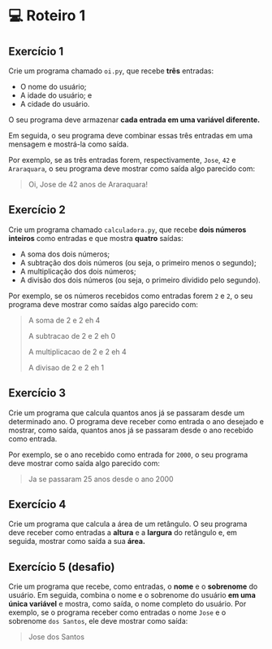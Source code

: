 # 💻 Roteiro 1

## Exercício 1

Crie um programa chamado `oi.py`, que recebe **três** entradas:

* O nome do usuário;
* A idade do usuário; e
* A cidade do usuário.

O seu programa deve armazenar **cada entrada em uma variável diferente.**

Em seguida, o seu programa deve combinar essas três entradas em uma mensagem e mostrá-la como saída.

Por exemplo, se as três entradas forem, respectivamente, `Jose`, `42` e `Araraquara`, o seu programa deve mostrar como saída algo parecido com:

> Oi, Jose de 42 anos de Araraquara!

## Exercício 2

Crie um programa chamado `calculadora.py`, que recebe **dois números inteiros** como entradas e que mostra **quatro** saídas:

* A soma dos dois números;
* A subtração dos dois números (ou seja, o primeiro menos o segundo);
* A multiplicação dos dois números;
* A divisão dos dois números (ou seja, o primeiro dividido pelo segundo).

Por exemplo, se os números recebidos como entradas forem `2` e `2`, o seu programa deve mostrar como saídas algo parecido com: 

> A soma de 2 e 2 eh 4
>
> A subtracao de 2 e 2 eh 0
>
> A multiplicacao de 2 e 2 eh 4
>
> A divisao de 2 e 2 eh 1

## Exercício 3 

Crie um programa que calcula quantos anos já se passaram desde um determinado ano. O programa deve receber como entrada o ano desejado e mostrar, como saída, quantos anos já se passaram desde o ano recebido como entrada.

Por exemplo, se o ano recebido como entrada for `2000`, o seu programa deve mostrar como saída algo parecido com: 

> Ja se passaram 25 anos desde o ano 2000

## Exercício 4 

Crie um programa que calcula a área de um retângulo. O seu programa deve receber como entradas a **altura** e a **largura** do retângulo e, em seguida, mostrar como saída a sua **área.**

## Exercício 5 (desafio)

Crie um programa que recebe, como entradas, o **nome** e o **sobrenome** do usuário. Em seguida, combina o nome e o sobrenome do usuário **em uma única variável** e mostra, como saída, o nome completo do usuário. Por exemplo, se o programa receber como entradas o nome `Jose` e o sobrenome `dos Santos`, ele deve mostrar como saída:

> Jose dos Santos

